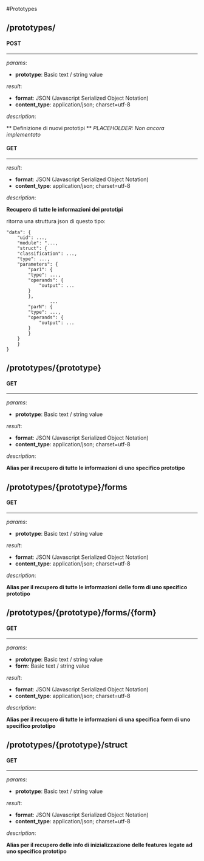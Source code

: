 #Prototypes
## **/prototypes/**

#### POST
-------------
_params_:

- **prototype**: Basic text / string value

_result_:

- **format**: JSON (Javascript Serialized Object Notation)
- **content_type**: application/json; charset=utf-8

_description_:


** Definizione di nuovi prototipi **
_PLACEHOLDER: Non ancora implementato_






#### GET
-------------
_result_:

- **format**: JSON (Javascript Serialized Object Notation)
- **content_type**: application/json; charset=utf-8

_description_:


**Recupero di tutte le informazioni dei prototipi**

ritorna una struttura json di questo tipo:


	"data": {
	    "uid": ...,
	    "module": "...,
	    "struct": {
		"classification": ...,
		"type": ...,
		"parameters": {
		    "par1": {
			"type": ...,
			"operands": {
			    "output": ...
			}
		    },
                    ...
		    "parN": {
			"type": ...,
			"operands": {
			    "output": ...
			}
		    }
		}
	    }
	}








## **/prototypes/{prototype}**

#### GET
-------------
_params_:

- **prototype**: Basic text / string value

_result_:

- **format**: JSON (Javascript Serialized Object Notation)
- **content_type**: application/json; charset=utf-8

_description_:


**Alias per il recupero di tutte le informazioni di uno specifico prototipo**







## **/prototypes/{prototype}/forms**

#### GET
-------------
_params_:

- **prototype**: Basic text / string value

_result_:

- **format**: JSON (Javascript Serialized Object Notation)
- **content_type**: application/json; charset=utf-8

_description_:


**Alias per il recupero di tutte le informazioni delle form di uno specifico prototipo**







## **/prototypes/{prototype}/forms/{form}**

#### GET
-------------
_params_:

- **prototype**: Basic text / string value
- **form**: Basic text / string value

_result_:

- **format**: JSON (Javascript Serialized Object Notation)
- **content_type**: application/json; charset=utf-8

_description_:


**Alias per il recupero di tutte le informazioni di una specifica form di uno specifico prototipo**







## **/prototypes/{prototype}/struct**

#### GET
-------------
_params_:

- **prototype**: Basic text / string value

_result_:

- **format**: JSON (Javascript Serialized Object Notation)
- **content_type**: application/json; charset=utf-8

_description_:


**Alias per il recupero delle info di inizializzazione delle features legate ad uno specifico prototipo**







